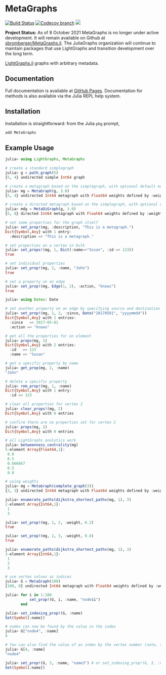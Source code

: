 # MetaGraphs

[![Build Status][build-img]][build-url]
[![Codecov branch][codecov-img]][codecov-url]
[![](https://img.shields.io/badge/docs-latest-blue.svg)](https://juliagraphs.github.io/MetaGraphs.jl/latest)

**Project Status:** As of 8 October 2021 MetaGraphs is no longer under active development. It will remain available on Github at [sbromberger/MetaGraphs.jl](https://github.com/sbromberger/MetaGraphs.jl). The JuliaGraphs organization will continue to maintain packages that use LightGraphs and transition development over the long term.

[LightGraphs.jl](https://github.com/JuliaGraphs/LightGraphs.jl) graphs with arbitrary metadata.

[build-img]: https://github.com/JuliaGraphs/Metagraphs.jl/workflows/CI/badge.svg?branch=master
[build-url]: https://github.com/JuliaGraphs/Metagraphs.jl/actions?query=workflow%3ACI
[codecov-img]: http://codecov.io/github/JuliaGraphs/Metagraphs.jl/coverage.svg?branch=master
[codecov-url]: http://codecov.io/github/JuliaGraphs/Metagraphs.jl?branch=master

## Documentation
Full documentation is available at [GitHub Pages](https://juliagraphs.github.io/MetaGraphs.jl/latest).
Documentation for methods is also available via the Julia REPL help system.

## Installation
Installation is straightforward: from the Julia `pkg` prompt,
```julia
add MetaGraphs
```

## Example Usage
```julia
julia> using LightGraphs, MetaGraphs

# create a standard simplegraph
julia> g = path_graph(5)
{5, 4} undirected simple Int64 graph

# create a metagraph based on the simplegraph, with optional default edgeweight
julia> mg = MetaGraph(g, 3.0)
{5, 4} undirected Int64 metagraph with Float64 weights defined by :weight (default weight 3.0)

# create a directed metagraph based on the simplegraph, with optional default edgeweight
julia> mdg = MetaDiGraph(g, 3.0)
{5, 8} directed Int64 metagraph with Float64 weights defined by :weight (default weight 3.0)

# set some properties for the graph itself
julia> set_prop!(mg, :description, "This is a metagraph.")
Dict{Symbol,Any} with 1 entry:
  :description => "This is a metagraph."

# set properties on a vertex in bulk
julia> set_props!(mg, 1, Dict(:name=>"Susan", :id => 123))
true

# set individual properties
julia> set_prop!(mg, 2, :name, "John")
true

# set a property on an edge
julia> set_prop!(mg, Edge(1, 2), :action, "knows")
true

julia> using Dates: Date

# set another property on an edge by specifying source and destination
julia> set_prop!(mg, 1, 2, :since, Date("20170501", "yyyymmdd"))
Dict{Symbol,Any} with 2 entries:
  :since   => 2017-05-01
  :action => "knows"

# get all the properties for an element
julia> props(mg, 1)
Dict{Symbol,Any} with 2 entries:
  :id   => 123
  :name => "Susan"

# get a specific property by name
julia> get_prop(mg, 2, :name)
"John"

# delete a specific property
julia> rem_prop!(mg, 1, :name)
Dict{Symbol,Any} with 1 entry:
  :id => 123

# clear all properties for vertex 2
julia> clear_props!(mg, 2)
Dict{Symbol,Any} with 0 entries

# confirm there are no properties set for vertex 2
julia> props(mg, 2)
Dict{Symbol,Any} with 0 entries

# all LightGraphs analytics work
julia> betweenness_centrality(mg)
5-element Array{Float64,1}:
 0.0
 0.5
 0.666667
 0.5
 0.0

# using weights
julia> mg = MetaGraph(complete_graph(3))
{3, 3} undirected Int64 metagraph with Float64 weights defined by :weight (default weight 1.0)

julia> enumerate_paths(dijkstra_shortest_paths(mg, 1), 3)
2-element Array{Int64,1}:
 1
 3

julia> set_prop!(mg, 1, 2, :weight, 0.2)
true

julia> set_prop!(mg, 2, 3, :weight, 0.6)
true

julia> enumerate_paths(dijkstra_shortest_paths(mg, 1), 3)
3-element Array{Int64,1}:
 1
 2
 3

# use vertex values as indices
julia> G = MetaGraph(100)
{100, 0} undirected Int64 metagraph with Float64 weights defined by :weight (default weight 1.0)

julia> for i in 1:100
           set_prop!(G, i, :name, "node$i")
       end

julia> set_indexing_prop!(G, :name)
Set(Symbol[:name])

# nodes can now be found by the value in the index
julia> G["node4", :name]
4

# You can also find the value of an index by the vertex number (note, this behavior will dominate if index values are also integers)
julia> G[4, :name]
"node4"

julia> set_prop!(G, 3, :name, "name3") # or set_indexing_prop!(G, 3, :name, "name3")
Set(Symbol[:name])
```
